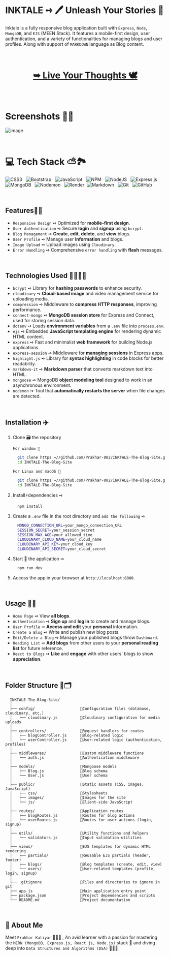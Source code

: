 # INKTALE ➺ 🖊️ Unleash Your Stories 📖

Inktale is a fully responsive blog application built with `Express`, `Node`, `MongoDB`, and `EJS` (MEEN Stack). It features a mobile-first design, user authentication, and a variety of functionalities for managing blogs and user profiles. Along with support of `MARKDOWN` language as Blog content.

<br/>

<h1 align="center"> 

<a href="https://inktale.onrender.com/"><strong> ➥ Live Your Thoughts 🕊️
</strong></a>

</h1>

<br/>


# Screenshots 🥡🍥

![image](https://github.com/user-attachments/assets/b91ff4d3-bd28-4a0d-bbd9-383eff56f807)

<br/>

# 💻 Tech Stack ⛅️🏞️


![CSS3](https://img.shields.io/badge/css3-%231572B6.svg?style=for-the-badge&logo=css3&logoColor=white) &nbsp;  ![Bootstrap](https://img.shields.io/badge/bootstrap-%238511FA.svg?style=for-the-badge&logo=bootstrap&logoColor=white) &nbsp; ![JavaScript](https://img.shields.io/badge/javascript-%23323330.svg?style=for-the-badge&logo=javascript&logoColor=%23F7DF1E) &nbsp; ![NPM](https://img.shields.io/badge/NPM-%23CB3837.svg?style=for-the-badge&logo=npm&logoColor=white) &nbsp; ![NodeJS](https://img.shields.io/badge/node.js-6DA55F?style=for-the-badge&logo=node.js&logoColor=white) &nbsp; ![Express.js](https://img.shields.io/badge/express.js-%23404d59.svg?style=for-the-badge&logo=express&logoColor=%2361DAFB) &nbsp; ![MongoDB](https://img.shields.io/badge/MongoDB-%234ea94b.svg?style=for-the-badge&logo=mongodb&logoColor=white) &nbsp; ![Nodemon](https://img.shields.io/badge/NODEMON-%23323330.svg?style=for-the-badge&logo=nodemon&logoColor=%BBDEAD) &nbsp; ![Render](https://img.shields.io/badge/Render-%46E3B7.svg?style=for-the-badge&logo=render&logoColor=white) &nbsp;![Markdown](https://img.shields.io/badge/markdown-%23000000.svg?style=for-the-badge&logo=markdown&logoColor=white) &nbsp; ![Git](https://img.shields.io/badge/git-%23F05033.svg?style=for-the-badge&logo=git&logoColor=white) &nbsp; ![GitHub](https://img.shields.io/badge/github-%23121011.svg?style=for-the-badge&logo=github&logoColor=white) 

<br/>

## Features🍂🧸

- `Responsive Design` ➺ Optimized for **mobile-first design**.
- `User Authentication` ➺ Secure **login** and **signup** using `bcrypt`.
- `Blog Management` ➺ **Create**, **edit**, **delete**, and **view** blogs.
- `User Profile` ➺ Manage user **information** and blogs.
- `Image Upload` ➺ Upload images using `Cloudinary`.
- `Error Handling` ➺ Comprehensive `error handling` with **flash** messages.

<br/>

## Technologies Used 👩🏻‍💻🤖

- `bcrypt` ➺ Library for **hashing passwords** to enhance security.
- `cloudinary` ➺ **Cloud-based image** and video management service for uploading media.
- `compression` ➺ Middleware to **compress HTTP responses**, improving performance.
- `connect-mongo` ➺ **MongoDB session store** for Express and Connect, used for storing session data.
- `dotenv` ➺  Loads **environment variables** from a `.env` file into `process.env`.
- `ejs` ➺  Embedded **JavaScript templating engine** for rendering dynamic HTML content.
- `express` ➺  Fast and minimalist **web framework** for building Node.js applications.
- `express-session` ➺ Middleware for **managing sessions** in Express apps.
- `highlight.js` ➺ Library for **syntax highlighting** in code blocks for better readability.
- `markdown-it` ➺ **Markdown parser** that converts markdown text into HTML.
- `mongoose` ➺ MongoDB **object modeling tool** designed to work in an asynchronous environment.
- `nodemon` ➺ Tool that **automatically restarts the server** when file changes are detected.

<br/>

## Installation ✈️

1. Clone 🗃️ the repository 

      `For window 🍦`

    ```bash
      git clone https ➺//github.com/Prakhar-002/INKTALE-The-Blog-Site.git
      cd INKTALE-The-Blog-Site
    ```

    `For Linux and macOS 🧋`

    ```bash
      git clone https ➺//github.com/Prakhar-002/INKTALE-The-Blog-Site.git
      cd INKTALE-The-Blog-Site
    ```

2. Install⚡️dependencies ➺
    ```bash
      npm install
    ```

3. Create a `.env` file in the root directory and `add the following` ➺
    ```bash
      MONGO_CONNECTION_URL=your_mongo_connection_URL
      SESSION_SECRET=your_session_secret
      SESSION_MAX_AGE=your_allowed_time
      CLOUDINARY_CLOUD_NAME=your_cloud_name
      CLOUDINARY_API_KEY=your_cloud_key
      CLOUDINARY_API_SECRET=your_cloud_secret
    ```

4. Start 🎉 the application ➺
    ```bash
      npm run dev
    ```

5. Access the app in your browser at `http://localhost:8080`.

<br/>

## Usage 🍵🍰

- `Home Page` ➺ View **all blogs**.
- `Authentication` ➺ **Sign up** and **log in** to create and manage blogs.
- `User Profile` ➺ **Access and edit** your **personal** information.
- `Create a Blog` ➺ Write and publish new blog posts.
- `Edit/Delete a Blog` ➺ Manage your published blogs throw `Dashboard`.
- `Reading List` ➺ **Add blogs** from other users to your **personal reading list** for future reference.
- `React to Blogs` ➺ **Like** and **engage** with other users' blogs to show **appreciation**.

<br/>

## Folder Structure 📒🗂️

      INKTALE-The-Blog-Site/
      │
      ├── config/                    🔸Configuration files (database, cloudinary, etc.)
      │   └── cloudinary.js          🔹Cloudinary configuration for media uploads
      │
      ├── controllers/               🔸Request handlers for routes
      │   ├── blogController.js      🔹Blog-related logic
      │   └── userController.js      🔹User-related logic (authentication, profiles)
      │
      ├── middlewares/               🔸Custom middleware functions
      │   └── auth.js                🔹Authentication middleware
      │
      ├── models/                    🔸Mongoose models
      │   ├── Blog.js                🔹Blog schema
      │   └── User.js                🔹User schema
      │
      ├── public/                    🔸Static assets (CSS, images, JavaScript)
      │   ├── css/                   🔹Stylesheets
      │   ├── images/                🔹Images for the site
      │   └── js/                    🔹Client-side JavaScript
      │
      ├── routes/                    🔸Application routes
      │   ├── blogRoutes.js          🔹Routes for blog actions
      │   └── userRoutes.js          🔹Routes for user actions (login, signup)
      │
      ├── utils/                     🔸Utility functions and helpers
      │   └── validators.js          🔹Input validation utilities
      │
      ├── views/                     🔸EJS templates for dynamic HTML rendering
      │   ├── partials/              🔹Reusable EJS partials (header, footer)
      │   ├── blogs/                 🔹Blog templates (create, edit, view)
      │   └── users/                 🔹User-related templates (profile, login, signup)
      │
      ├── .gitignore                 🔸Files and directories to ignore in git
      ├── app.js                     🔸Main application entry point
      ├── package.json               🔸Project dependencies and scripts
      └── README.md                  🔸Project documentation


<br/>

## 🚀 About Me

Meet `Prakhar Katiyar` 🙋🏻‍♂️ , An avid learner with a passion for mastering the `MERN (MongoDB, Express.js, React.js, Node.js)` stack 🎯  and diving deep into `Data Structures and Algorithms (DSA)` 🧑🏻‍💻